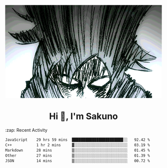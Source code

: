 <body>
<h1 align="center"></h1>
<br>
<div align="center">
<img width="auto" height="300" src="Img/mobFreakoutLonger.gif"/>
</div>
</div>
<h1 align="center">Hi 👋, I'm Sakuno</h1>
:zap: Recent Activity

<!--START_SECTION:waka-->

```txt
JavaScript    29 hrs 59 mins  ███████████████████████░░   92.42 %
C++           1 hr 2 mins     ▓░░░░░░░░░░░░░░░░░░░░░░░░   03.19 %
Markdown      28 mins         ▒░░░░░░░░░░░░░░░░░░░░░░░░   01.45 %
Other         27 mins         ▒░░░░░░░░░░░░░░░░░░░░░░░░   01.39 %
JSON          14 mins         ▒░░░░░░░░░░░░░░░░░░░░░░░░   00.72 %
```

<!--END_SECTION:waka-->
